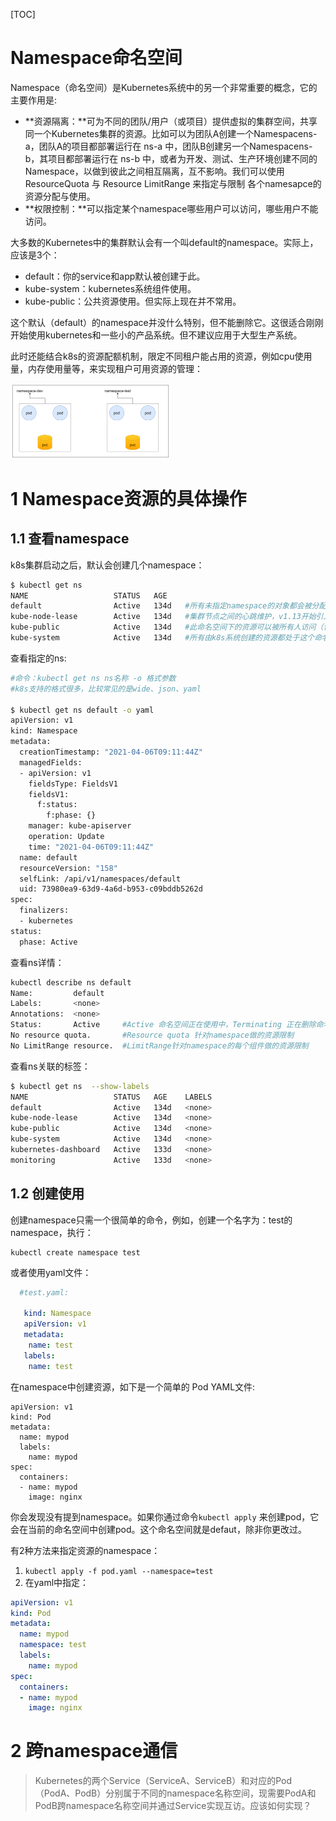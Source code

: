[TOC]







# Namespace命名空间

Namespace（命名空间）是Kubernetes系统中的另一个非常重要的概念，它的主要作用是:

- **资源隔离：**可为不同的团队/用户（或项目）提供虚拟的集群空间，共享同一个Kubernetes集群的资源。比如可以为团队A创建一个Namespacens-a，团队A的项目都部署运行在 ns-a 中，团队B创建另一个Namespacens-b，其项目都部署运行在 ns-b 中，或者为开发、测试、生产环境创建不同的Namespace，以做到彼此之间相互隔离，互不影响。我们可以使用 ResourceQuota 与 Resource LimitRange 来指定与限制 各个namesapce的资源分配与使用。
- **权限控制：**可以指定某个namespace哪些用户可以访问，哪些用户不能访问。

大多数的Kubernetes中的集群默认会有一个叫default的namespace。实际上，应该是3个：

- default：你的service和app默认被创建于此。
- kube-system：kubernetes系统组件使用。
- kube-public：公共资源使用。但实际上现在并不常用。

这个默认（default）的namespace并没什么特别，但不能删除它。这很适合刚刚开始使用kubernetes和一些小的产品系统。但不建议应用于大型生产系统。

此时还能结合k8s的资源配额机制，限定不同租户能占用的资源，例如cpu使用量，内存使用量等，来实现租户可用资源的管理：

<img src="assets/2164474-20210702100642571-1047900219.png" alt="2164474-20210702100642571-1047900219" style="zoom: 25%;" />

  

# 1 Namespace资源的具体操作





## 1.1 查看namespace

k8s集群启动之后，默认会创建几个namespace：

```bash
$ kubectl get ns
NAME                   STATUS   AGE
default                Active   134d   #所有未指定namespace的对象都会被分配在default命名空间
kube-node-lease        Active   134d   #集群节点之间的心跳维护，v1.13开始引入
kube-public            Active   134d   #此命名空间下的资源可以被所有人访问（包括未认证用户）
kube-system            Active   134d   #所有由k8s系统创建的资源都处于这个命名空间

```

查看指定的ns:

```bash
#命令：kubectl get ns ns名称 -o 格式参数
#k8s支持的格式很多，比较常见的是wide、json、yaml

$ kubectl get ns default -o yaml
apiVersion: v1
kind: Namespace
metadata:
  creationTimestamp: "2021-04-06T09:11:44Z"
  managedFields:
  - apiVersion: v1
    fieldsType: FieldsV1
    fieldsV1:
      f:status:
        f:phase: {}
    manager: kube-apiserver
    operation: Update
    time: "2021-04-06T09:11:44Z"
  name: default
  resourceVersion: "158"
  selfLink: /api/v1/namespaces/default
  uid: 73980ea9-63d9-4a6d-b953-c09bddb5262d
spec:
  finalizers:
  - kubernetes
status:
  phase: Active

```

查看ns详情：

```bash
kubectl describe ns default
Name:         default
Labels:       <none>
Annotations:  <none>
Status:       Active     #Active 命名空间正在使用中，Terminating 正在删除命名空间
No resource quota.       #Resource quota 针对namespace做的资源限制
No LimitRange resource.  #LimitRange针对namespace的每个组件做的资源限制

```

查看ns关联的标签：

```bash
$ kubectl get ns  --show-labels
NAME                   STATUS   AGE    LABELS
default                Active   134d   <none>
kube-node-lease        Active   134d   <none>
kube-public            Active   134d   <none>
kube-system            Active   134d   <none>
kubernetes-dashboard   Active   133d   <none>
monitoring             Active   133d   <none>

```





## 1.2 创建使用

创建namespace只需一个很简单的命令，例如，创建一个名字为：test的namespace，执行：

```
kubectl create namespace test
```

或者使用yaml文件：

```yaml
  #test.yaml:

   kind: Namespace
   apiVersion: v1
   metadata:
    name: test
   labels:
    name: test

```

在namespace中创建资源，如下是一个简单的 Pod YAML文件:

```
apiVersion: v1
kind: Pod
metadata:
  name: mypod
  labels:
    name: mypod
spec:
  containers:
  - name: mypod
    image: nginx

```

你会发现没有提到namespace。如果你通过命令`kubectl apply` 来创建pod，它会在当前的命名空间中创建pod。这个命名空间就是defaut，除非你更改过。

有2种方法来指定资源的namespace：

1. `kubectl apply -f pod.yaml --namespace=test`
2. 在yaml中指定：

```yaml
apiVersion: v1
kind: Pod
metadata:
  name: mypod
  namespace: test
  labels:
    name: mypod
spec:
  containers:
  - name: mypod
    image: nginx

```



# 2 跨namespace通信

> Kubernetes的两个Service（ServiceA、ServiceB）和对应的Pod（PodA、PodB）分别属于不同的namespace名称空间，现需要PodA和PodB跨namespace名称空间并通过Service实现互访。应该如何实现？



















